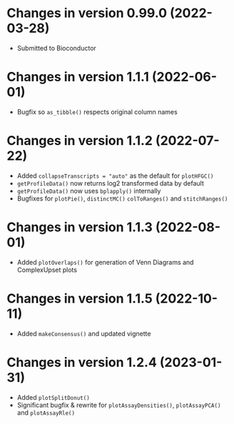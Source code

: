 # Changes in version 0.99.0 (2022-03-28)

- Submitted to Bioconductor

# Changes in version 1.1.1 (2022-06-01)

- Bugfix so `as_tibble()` respects original column names

# Changes in version 1.1.2 (2022-07-22)

- Added `collapseTranscripts = "auto"` as the default for `plotHFGC()`
- `getProfileData()` now returns log2 transformed data by default 
- `getProfileData()` now uses `bplapply()` internally
- Bugfixes for `plotPie()`, `distinctMC()` `colToRanges()` and `stitchRanges()`

# Changes in version 1.1.3 (2022-08-01)

- Added `plotOverlaps()` for generation of Venn Diagrams and ComplexUpset plots

# Changes in version 1.1.5 (2022-10-11)

- Added `makeConsensus()` and updated vignette

# Changes in version 1.2.4 (2023-01-31)

- Added `plotSplitDonut()`
- Significant bugfix & rewrite for `plotAssayDensities()`, `plotAssayPCA()` and `plotAssayRle()`

